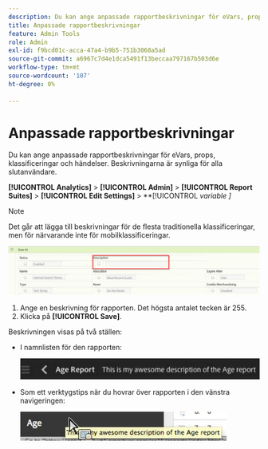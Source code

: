 ```yaml
---
description: Du kan ange anpassade rapportbeskrivningar för eVars, props, klassificeringar och händelser. Beskrivningarna är synliga för alla slutanvändare.
title: Anpassade rapportbeskrivningar
feature: Admin Tools
role: Admin
exl-id: f9bcd01c-acca-47a4-b9b5-751b3068a5ad
source-git-commit: a6967c7d4e1dca5491f13beccaa797167b503d6e
workflow-type: tm+mt
source-wordcount: '107'
ht-degree: 0%

---
```


# Anpassade rapportbeskrivningar

Du kan ange anpassade rapportbeskrivningar för eVars, props, klassificeringar och händelser. Beskrivningarna är synliga för alla slutanvändare.

**[!UICONTROL Analytics]** > **[!UICONTROL Admin]** > **[!UICONTROL Report Suites]** > **[!UICONTROL Edit Settings]** > **[!UICONTROL *variable *]**

>[!NOTE]
>
>Det går att lägga till beskrivningar för de flesta traditionella klassificeringar, men för närvarande inte för mobilklassificeringar.

![](/help/admin/tools/assets/report_descriptions.png)

1. Ange en beskrivning för rapporten. Det högsta antalet tecken är 255.
1. Klicka på **[!UICONTROL Save]**.

Beskrivningen visas på två ställen:

* I namnlisten för den rapporten:

  ![](/help/admin/tools/assets/report_description_2.png)

* Som ett verktygstips när du hovrar över rapporten i den vänstra navigeringen:

  ![](/help/admin/tools/assets/report_description_3.png)
